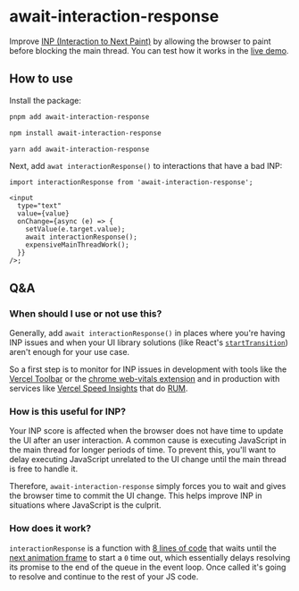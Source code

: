 # await-interaction-response

Improve [INP (Interaction to Next Paint)](https://web.dev/articles/inp) by allowing the browser to paint before blocking the main thread. You can test how it works in the [live demo](https://await-interaction-response.vercel.app/).

## How to use

Install the package:

```bash
pnpm add await-interaction-response
```

```bash
npm install await-interaction-response
```

```bash
yarn add await-interaction-response
```

Next, add `awat interactionResponse()` to interactions that have a bad INP:

```tsx
import interactionResponse from 'await-interaction-response';

<input
  type="text"
  value={value}
  onChange={async (e) => {
    setValue(e.target.value);
    await interactionResponse();
    expensiveMainThreadWork();
  }}
/>;
```

## Q&A

### When should I use or not use this?

Generally, add `await interactionResponse()` in places where you're having INP issues and when your UI library solutions (like React's [`startTransition`](https://react.dev/reference/react/useTransition#starttransition)) aren't enough for your use case.

So a first step is to monitor for INP issues in development with tools like the [Vercel Toolbar](https://vercel.com/changelog/interaction-timing-tool) or the [chrome web-vitals extension](https://chromewebstore.google.com/detail/web-vitals/ahfhijdlegdabablpippeagghigmibma?hl=en) and
in production with services like [Vercel Speed Insights](https://github.com/vercel/speed-insights) that do [RUM](https://en.wikipedia.org/wiki/Real_user_monitoring).

### How is this useful for INP?

Your INP score is affected when the browser does not have time to update the UI after an user interaction. A common cause is executing JavaScript in the main thread for longer periods of time. To prevent this, you'll want to delay executing JavaScript unrelated to the UI change until the main thread is free to handle it.

Therefore, `await-interaction-response` simply forces you to wait and gives the browser time to commit the UI change. This helps improve INP in situations where JavaScript is the culprit.

### How does it work?

`interactionResponse` is a function with [8 lines of code](./src/interaction-response.ts) that waits until the [next animation frame](https://developer.mozilla.org/en-US/docs/Web/API/Window/requestAnimationFrame) to start a `0` time out, which essentially delays resolving its promise to the end of the queue in the event loop. Once called it's going to resolve and continue to the rest of your JS code.

